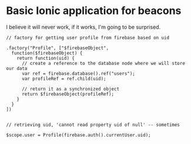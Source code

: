 # Basic Ionic application for beacons

I believe it will never work, if it works, I'm going to be surprised.


```
// factory for getting user profile from firebase based on uid

.factory("Profile", ["$firebaseObject",
  function($firebaseObject) {
    return function(uid) {
      // create a reference to the database node where we will store our data
      var ref = firebase.database().ref("users");
      var profileRef = ref.child(uid);

      // return it as a synchronized object
      return $firebaseObject(profileRef);
    }
  }
])


```
```
// retrieving uid, 'cannot read property uid of null' -- sometimes

$scope.user = Profile(firebase.auth().currentUser.uid);

```